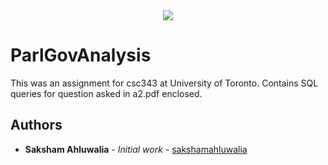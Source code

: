 
<div align="center">
  <img src ="https://camo.githubusercontent.com/8791e7edd653488024ac18a0bacacc383cc07b48/687474703a2f2f73332e616d617a6f6e6177732e636f6d2f7a68656e676c61622d6d656469612f77702d636f6e74656e742f75706c6f6164732f323031352f30382f30343136343234362f552d6f662d542d4c6f676f2d426c75652d486f72697a2e706e67" />
</div>

# ParlGovAnalysis
This was an assignment for csc343 at University of Toronto. Contains SQL queries for question asked in a2.pdf enclosed.

## Authors

* **Saksham Ahluwalia** - *Initial work* - [sakshamahluwalia](https://github.com/sakshamahluwalia)
